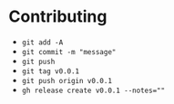# Contributing

- `git add -A`
- `git commit -m "message"`
- `git push`
- `git tag v0.0.1`
- `git push origin v0.0.1`
- `gh release create v0.0.1 --notes=""`

